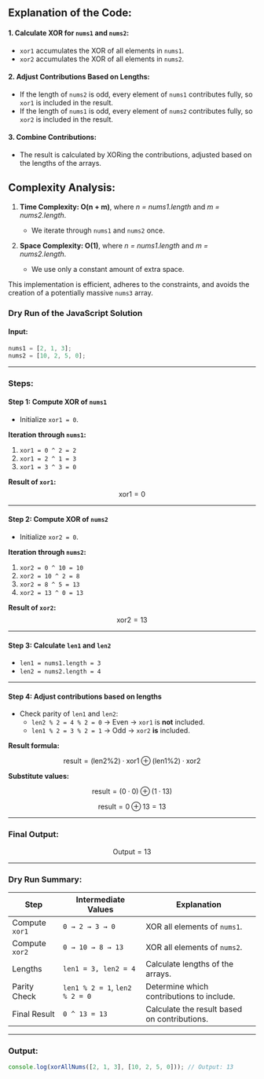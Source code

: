 ## Explanation of the Code:

#### 1. Calculate XOR for `nums1` and `nums2`:

  - `xor1` accumulates the XOR of all elements in `nums1`.
  - `xor2` accumulates the XOR of all elements in `nums2`.

#### 2. Adjust Contributions Based on Lengths:

  - If the length of `nums2` is odd, every element of `nums1` contributes fully, so `xor1` is included in the result.
  - If the length of `nums1` is odd, every element of `nums2` contributes fully, so `xor2` is included in the result.

#### 3. Combine Contributions:

  - The result is calculated by XORing the contributions, adjusted based on the lengths of the arrays.

## Complexity Analysis:

1. **Time Complexity: O(n + m)**, where _n = nums1.length_ and _m = nums2.length_.
    - We iterate through `nums1` and `nums2` once.

1. **Space Complexity: O(1)**, where _n = nums1.length_ and _m = nums2.length_.
    - We use only a constant amount of extra space.

This implementation is efficient, adheres to the constraints, and avoids the creation of a potentially massive `nums3` array.

### Dry Run of the JavaScript Solution

#### Input:
```javascript
nums1 = [2, 1, 3];
nums2 = [10, 2, 5, 0];
```

---

### Steps:

#### Step 1: Compute XOR of `nums1`
- Initialize `xor1 = 0`.

**Iteration through `nums1`:**
1. `xor1 = 0 ^ 2 = 2`
2. `xor1 = 2 ^ 1 = 3`
3. `xor1 = 3 ^ 3 = 0`

**Result of `xor1`:**
$$
\text{xor1} = 0
$$

---

#### Step 2: Compute XOR of `nums2`
- Initialize `xor2 = 0`.

**Iteration through `nums2`:**
1. `xor2 = 0 ^ 10 = 10`
2. `xor2 = 10 ^ 2 = 8`
3. `xor2 = 8 ^ 5 = 13`
4. `xor2 = 13 ^ 0 = 13`

**Result of `xor2`:**
$$
\text{xor2} = 13
$$

---

#### Step 3: Calculate `len1` and `len2`
- `len1 = nums1.length = 3`
- `len2 = nums2.length = 4`

---

#### Step 4: Adjust contributions based on lengths
- Check parity of `len1` and `len2`:
  - `len2 % 2 = 4 % 2 = 0` → Even → `xor1` is **not** included.
  - `len1 % 2 = 3 % 2 = 1` → Odd → `xor2` **is** included.

**Result formula:**

$$
\text{result} = (\text{len2} \% 2) \cdot \text{xor1} \oplus (\text{len1} \% 2) \cdot \text{xor2}
$$

**Substitute values:**

$$
\text{result} = (0 \cdot 0) \oplus (1 \cdot 13)
$$

$$
\text{result} = 0 \oplus 13 = 13
$$

---

### Final Output:
$$
\text{Output} = 13
$$

---

### Dry Run Summary:

| Step           | Intermediate Values   | Explanation                                             |
|----------------|-----------------------|---------------------------------------------------------|
| Compute `xor1` | `0 → 2 → 3 → 0`       | XOR all elements of `nums1`.                           |
| Compute `xor2` | `0 → 10 → 8 → 13`     | XOR all elements of `nums2`.                           |
| Lengths        | `len1 = 3, len2 = 4` | Calculate lengths of the arrays.                      |
| Parity Check   | `len1 % 2 = 1`, `len2 % 2 = 0` | Determine which contributions to include. |
| Final Result   | `0 ^ 13 = 13`         | Calculate the result based on contributions.           |

---

### Output:
```javascript
console.log(xorAllNums([2, 1, 3], [10, 2, 5, 0])); // Output: 13
```